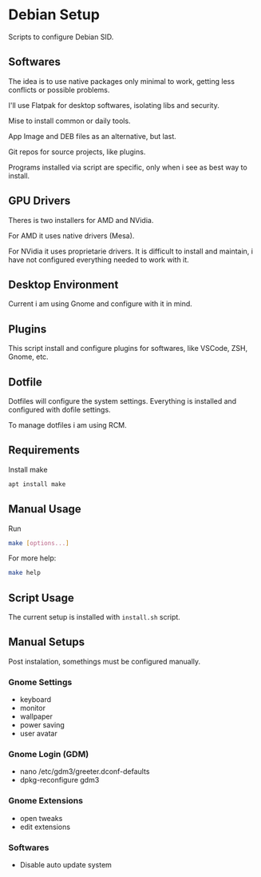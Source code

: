 # Debian Setup

Scripts to configure Debian SID.

## Softwares

The idea is to use native packages only minimal to work,
getting less conflicts or possible problems.

I'll use Flatpak for desktop softwares, isolating libs and security.

Mise to install common or daily tools.

App Image and DEB files as an alternative, but last.

Git repos for source projects, like plugins.

Programs installed via script are specific, only when i see as best way to install.

## GPU Drivers

Theres is two installers for AMD and NVidia.

For AMD it uses native drivers (Mesa).

For NVidia it uses proprietarie drivers.
It is difficult to install and maintain,
i have not configured everything needed to work with it.

## Desktop Environment

Current i am using Gnome and configure with it in mind.

## Plugins

This script install and configure plugins for softwares, like VSCode, ZSH, Gnome, etc.

## Dotfile

Dotfiles will configure the system settings.
Everything is installed and configured with dofile settings.

To manage dotfiles i am using RCM.

## Requirements

Install make

```sh
apt install make
```

## Manual Usage

Run

```sh
make [options...]
```

For more help:

```sh
make help
```

## Script Usage

The current setup is installed with `install.sh` script.

## Manual Setups

Post instalation, somethings must be configured manually.

### Gnome Settings

- keyboard
- monitor
- wallpaper
- power saving
- user avatar

### Gnome Login (GDM)

- nano /etc/gdm3/greeter.dconf-defaults
- dpkg-reconfigure gdm3

### Gnome Extensions

- open tweaks
- edit extensions

### Softwares

- Disable auto update system
